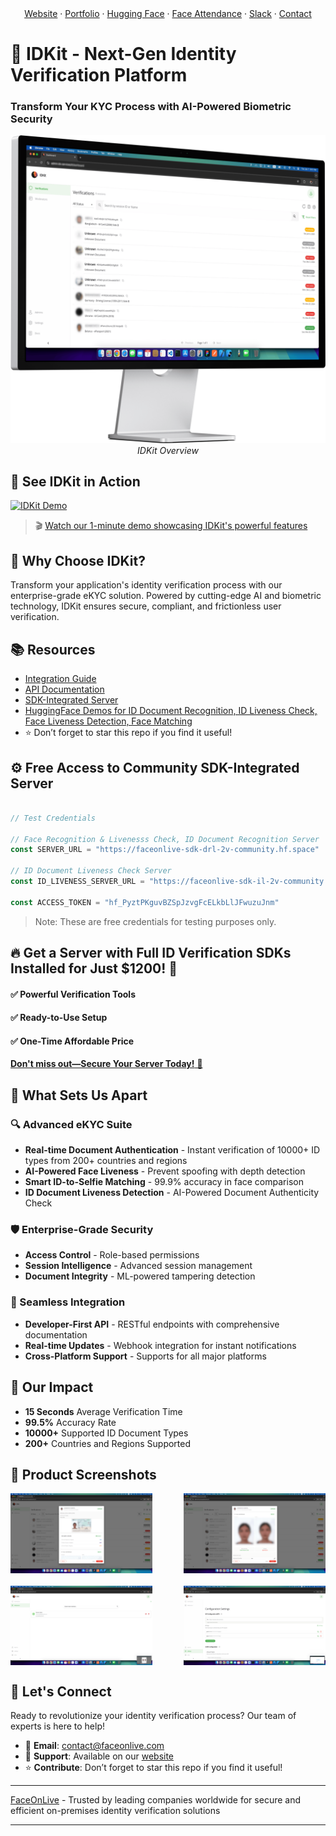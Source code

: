 <div align="center">
   <a href="https://www.faceonlive.com/">Website</a>
    ·
   <a href="https://portfolio.faceonlive.com">Portfolio</a>  
    ·
    <a href="https://www.huggingface.co/FaceOnLive">Hugging Face</a>
    ·
    <a href="https://github.com/FaceOnLive/Mask-Face-Attendance-App-Flutter">Face Attendance</a>  
    ·
    <a href="https://join.slack.com/t/faceonlive/shared_invite/zt-2drx19c5t-vQsR4TUGPD8oL7i7BXdKZA">Slack</a>
    ·
    <a href="mailto:contact@faceonlive.com">Contact</a>
</div>

# 🔐 IDKit - Next-Gen Identity Verification Platform
### Transform Your KYC Process with AI-Powered Biometric Security

<p align="center">
  <img src="/doc/screenshot_1.png" width="600" alt="IDKit Overview">
  <br>
  <em>IDKit Overview</em>
</p>

## 🎥 See IDKit in Action
[![IDKit Demo](https://github.com/user-attachments/assets/56f94f2c-fd1f-46f0-becc-346e505d8154)](https://www.youtube.com/watch?v=4po8rVoGVFo)

> 🎬 [Watch our 1-minute demo showcasing IDKit's powerful features](https://www.youtube.com/watch?v=4po8rVoGVFo)

## 🌟 Why Choose IDKit?

Transform your application's identity verification process with our enterprise-grade eKYC solution. Powered by cutting-edge AI and biometric technology, IDKit ensures secure, compliant, and frictionless user verification.

## 📚 Resources
- [Integration Guide](https://docs.faceonlive.com/idkit-self-host-kyc-platform)
- [API Documentation](https://docs.faceonlive.com/sdk-integrated-server)
- [SDK-Integrated Server](https://faceonlive.com/projects/id-verification-sdk-suite)
- [HuggingFace Demos for ID Document Recognition, ID Liveness Check, Face Liveness Detection, Face Matching](https://www.huggingface.co/FaceOnLive)
- ⭐️ Don’t forget to star this repo if you find it useful!

## ⚙️ Free Access to Community SDK-Integrated Server

```javascript

// Test Credentials

// Face Recognition & Livenesss Check, ID Document Recognition Server
const SERVER_URL = "https://faceonlive-sdk-drl-2v-community.hf.space"

// ID Document Liveness Check Server
const ID_LIVENESS_SERVER_URL = "https://faceonlive-sdk-il-2v-community.hf.space"

const ACCESS_TOKEN = "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"

```
> Note: These are free credentials for testing purposes only.

## 🔥 **Get a Server with Full ID Verification SDKs Installed for Just $1200!** 🚀  
#### ✅ Powerful Verification Tools
#### ✅ Ready-to-Use Setup
#### ✅ One-Time Affordable Price

[**Don't miss out—Secure Your Server Today!** 🔐](https://faceonlive.com/projects/id-verification-sdk-suite)

## 🚀 What Sets Us Apart

### 🔍 Advanced eKYC Suite
- **Real-time Document Authentication** - Instant verification of 10000+ ID types from 200+ countries and regions
- **AI-Powered Face Liveness** - Prevent spoofing with depth detection
- **Smart ID-to-Selfie Matching** - 99.9% accuracy in face comparison
- **ID Document Liveness Detection** - AI-Powered Document Authenticity Check

### 🛡️ Enterprise-Grade Security
- **Access Control** - Role-based permissions
- **Session Intelligence** - Advanced session management
- **Document Integrity** - ML-powered tampering detection

### 🔌 Seamless Integration
- **Developer-First API** - RESTful endpoints with comprehensive documentation
- **Real-time Updates** - Webhook integration for instant notifications
- **Cross-Platform Support** - Supports for all major platforms

## 💫 Our Impact
- **15 Seconds** Average Verification Time
- **99.5%** Accuracy Rate
- **10000+** Supported ID Document Types
- **200+** Countries and Regions Supported

## 📸 Product Screenshots

<div align="center">
  <div style="display: flex; justify-content: space-between; margin-bottom: 20px;">
    <img src="/doc/screenshot_2.png" alt="Verification Result" width="45%"/>
    <img src="/doc/screenshot_3.png" alt="Face Comparison" width="45%"/>
  </div>
  
  <div style="display: flex; justify-content: space-between;">
    <img src="/doc/screenshot_4.png" alt="Moderators" width="45%"/>
    <img src="/doc/screenshot_6.png" alt="Dashboard" width="45%"/>
  </div>
</div>

## 🤝 Let's Connect

Ready to revolutionize your identity verification process? Our team of experts is here to help!

- 📧 **Email**: contact@faceonlive.com
- 💬 **Support**: Available on our [website](https://faceonlive.com)
- ⭐️ **Contribute**: Don’t forget to star this repo if you find it useful!

---

[FaceOnLive](https://faceonlive.com) - Trusted by leading companies worldwide for secure and efficient on-premises identity verification solutions

---
